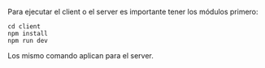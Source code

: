 Para ejecutar el client o el server es importante tener los módulos primero:

```SHELL
cd client
npm install
npm run dev
```

Los mismo comando aplican para el server.
